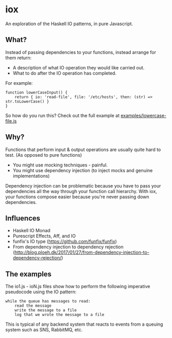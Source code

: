 # iox

An exploration of the Haskell IO patterns, in pure Javascript.

## What?

Instead of passing dependencies to your functions, instead arrange for them return:
- A description of what IO operation they would like carried out.
- What to do after the IO operation has completed.

For example:

    function lowerCaseInput() {
        return { io: 'read-file', file: '/etc/hosts', then: (str) => str.toLowerCase() }
    }

So how do you run this? Check out the full example at [examples/lowercase-file.js](examples/lowercase-file.js)

## Why?

Functions that perform input & output operations are usually quite hard to test. (As opposed to pure functions)
- You might use mocking techniques - painful.
- You might use dependency injection (to inject mocks and genuine implementations)

Dependency injection can be problematic because you have to pass your dependencies all the way through your function call hierarchy. With iox, your functions compose easier because you're never passing down dependencies.

## Influences
- Haskell IO Monad
- Purescript Effects, Aff, and IO
- funfix's IO type (https://github.com/funfix/funfix)
- From dependency injection to dependency rejection (http://blog.ploeh.dk/2017/01/27/from-dependency-injection-to-dependency-rejection/)


## The examples

The io1.js - ioN.js files show how to perform the following imperative pseudocode using the IO pattern:

    while the queue has messages to read:
        read the message
        write the message to a file
        log that we wrote the message to a file

This is typical of any backend system that reacts to events from a queuing system such as SNS, RabbitMQ, etc.
